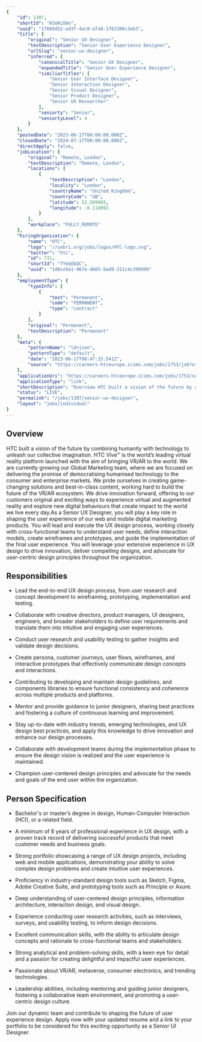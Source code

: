 ```yaml
---
{
	"id": 1307,
	"shortId": "83oKLO8e",
	"uuid": "17669d52-ed3f-4ac0-a7a0-1762300c3eb3",
	"title": {
		"original": "Senior UX Designer",
		"textDescription": "Senior User Experience Designer",
		"urlSlug": "senior-ux-designer",
		"inferred": {
			"canonicalTitle": "Senior UX Designer",
			"expandedTitle": "Senior User Experience Designer",
			"similiarTitles": [
				"Senior User Interface Designer",
				"Senior Interaction Designer",
				"Senior Visual Designer",
				"Senior Product Designer",
				"Senior UX Researcher"
			],
			"seniorty": "Senior",
			"seniortyLevel": 4
		}
	},
	"postedDate": "2023-06-17T00:00:00.000Z",
	"closedDate": "2024-07-17T00:00:00.000Z",
	"directApply": false,
	"jobLocation": {
		"original": "Remote, London",
		"textDescription": "Remote, London",
		"locations": [
			{
				"textDescription": "London",
				"locality": "London",
				"countryName": "United Kingdom",
				"countryCode": "GB",
				"latitude": 51.509865,
				"longitude": -0.118092
			}
		],
		"workplace": "FULLY_REMOTE"
	},
	"hiringOrganization": {
		"name": "HTC",
		"logo": "//uxbri.org/jobs/logos/HTC-logo.svg",
		"twitter": "htc",
		"id": 731,
		"shortId": "fYebObQC",
		"uuid": "1d8ce9a1-967e-4665-9ad9-311c4c398999"
	},
	"employmentType": {
		"typeInfo": [
			{
				"text": "Permanent",
				"code": "PERMANENT",
				"type": "contract"
			}
		],
		"original": "Permanent",
		"textDescription": "Permanent"
	},
	"meta": {
		"patternName": "ld+json",
		"patternType": "default",
		"date": "2023-06-17T06:47:15.541Z",
		"source": "https://careers-htceurope.icims.com/jobs/1753/job?utm_source=indeed_integration&iis=Job+Board&iisn=Indeed&indeed-apply-token=73a2d2b2a8d6d5c0a62696875eaebd669103652d3f0c2cd5445d3e66b1592b0f&mobile=false&width=819&height=500&bga=true&needsRedirect=false&jan1offset=0&jun1offset=60"
	},
	"applicationUri": "https://careers-htceurope.icims.com/jobs/1753/senior-ux-designer-%28remote%29/login",
	"applicationType": "link",
	"shortDescription": "Overview HTC built a vision of the future by combining humanity with technology to unleash our collective imagination. HTC Vive is the world’s’ leading virtual reality platform launched with the aim",
	"status": "LIVE",
	"permalink": "/jobs/1307/senior-ux-designer",
	"layout": "jobs/individual"
}
---
```

<h2>Overview</h2><p>HTC built a vision of the future by combining humanity with technology to unleash our collective imagination. HTC Vive™ is the world’s leading virtual reality platform launched with the aim of bringing VR/AR to the world. We are currently growing our Global Marketing team, where we are focused on delivering the promise of democratising humanised technology to the consumer and enterprise markets. We pride ourselves in creating game-changing solutions and best-in-class content, working hard to build the future of the VR/AR ecosystem. We drive innovation forward, offering to our customers original and exciting ways to experience virtual and augmented reality and explore new digital behaviours that create impact to the world we live every day.As a Senior UX Designer, you will play a key role in shaping the user experience of our web and mobile digital marketing products. You will lead and execute the UX design process, working closely with cross-functional teams to understand user needs, define interaction models, create wireframes and prototypes, and guide the implementation of the final user experience. You will leverage your extensive experience in UX design to drive innovation, deliver compelling designs, and advocate for user-centric design principles throughout the organization.</p><h2>Responsibilities</h2><ul><li><p>Lead the end-to-end UX design process, from user research and concept development to wireframing, prototyping, implementation and testing.</p></li><li><p>Collaborate with creative directors, product managers, UI designers, engineers, and broader stakeholders to define user requirements and translate them into intuitive and engaging user experiences.</p></li><li><p>Conduct user research and usability testing to gather insights and validate design decisions.</p></li><li><p>Create persona, customer journeys, user flows, wireframes, and interactive prototypes that effectively communicate design concepts and interactions.</p></li><li><p>Contributing to developing and maintain design guidelines, and components libraries to ensure functional consistency and coherence across multiple products and platforms.</p></li><li><p>Mentor and provide guidance to junior designers, sharing best practices and fostering a culture of continuous learning and improvement.</p></li><li><p>Stay up-to-date with industry trends, emerging technologies, and UX design best practices, and apply this knowledge to drive innovation and enhance our design processes.</p></li><li><p>Collaborate with development teams during the implementation phase to ensure the design vision is realized and the user experience is maintained.</p></li><li><p>Champion user-centered design principles and advocate for the needs and goals of the end user within the organization.</p></li></ul><h2>Person Specification</h2><ul><li><p>Bachelor's or master’s degree in design, Human-Computer Interaction (HCI), or a related field.</p></li><li><p>A minimum of 6 years of professional experience in UX design, with a proven track record of delivering successful products that meet customer needs and business goals.</p></li><li><p>Strong portfolio showcasing a range of UX design projects, including web and mobile applications, demonstrating your ability to solve complex design problems and create intuitive user experiences.</p></li><li><p>Proficiency in industry-standard design tools such as Sketch, Figma, Adobe Creative Suite, and prototyping tools such as Principle or Axure.</p></li><li><p>Deep understanding of user-centered design principles, information architecture, interaction design, and visual design.</p></li><li><p>Experience conducting user research activities, such as interviews, surveys, and usability testing, to inform design decisions.</p></li><li><p>Excellent communication skills, with the ability to articulate design concepts and rationale to cross-functional teams and stakeholders.</p></li><li><p>Strong analytical and problem-solving skills, with a keen eye for detail and a passion for creating delightful and impactful user experiences.</p></li><li><p>Passionate about VR/AR, metaverse, consumer electronics, and trending technologies.</p></li><li><p>Leadership abilities, including mentoring and guiding junior designers, fostering a collaborative team environment, and promoting a user-centric design culture.</p></li></ul><p>Join our dynamic team and contribute to shaping the future of user experience design. Apply now with your updated resume and a link to your portfolio to be considered for this exciting opportunity as a Senior UI Designer.</p><p> </p>


